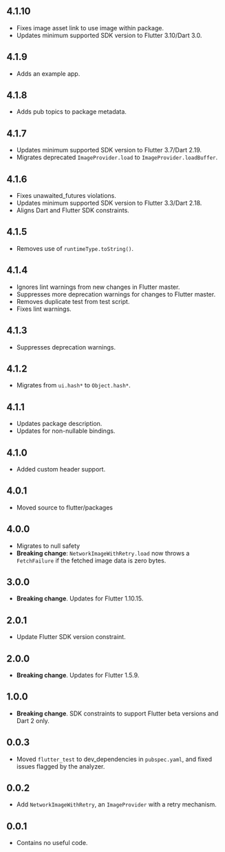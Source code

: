 ## 4.1.10

* Fixes image asset link to use image within package.
* Updates minimum supported SDK version to Flutter 3.10/Dart 3.0.

## 4.1.9

* Adds an example app.

## 4.1.8

* Adds pub topics to package metadata.
## 4.1.7

* Updates minimum supported SDK version to Flutter 3.7/Dart 2.19.
* Migrates deprecated `ImageProvider.load` to `ImageProvider.loadBuffer`.

## 4.1.6

* Fixes unawaited_futures violations.
* Updates minimum supported SDK version to Flutter 3.3/Dart 2.18.
* Aligns Dart and Flutter SDK constraints.

## 4.1.5

* Removes use of `runtimeType.toString()`.

## 4.1.4

* Ignores lint warnings from new changes in Flutter master.
* Suppresses more deprecation warnings for changes to Flutter master.
* Removes duplicate test from test script.
* Fixes lint warnings.

## 4.1.3

* Suppresses deprecation warnings.

## 4.1.2

* Migrates from `ui.hash*` to `Object.hash*`.

## 4.1.1

* Updates package description.
* Updates for non-nullable bindings.

## 4.1.0

- Added custom header support.

## 4.0.1

- Moved source to flutter/packages

## 4.0.0

- Migrates to null safety
- **Breaking change**: `NetworkImageWithRetry.load` now throws a `FetchFailure` if the fetched image data is zero bytes.

## 3.0.0

* **Breaking change**. Updates for Flutter 1.10.15.

## 2.0.1

- Update Flutter SDK version constraint.

## 2.0.0

* **Breaking change**. Updates for Flutter 1.5.9.

## 1.0.0

* **Breaking change**. SDK constraints to support Flutter beta versions and Dart 2 only.

## 0.0.3

- Moved `flutter_test` to dev_dependencies in `pubspec.yaml`, and fixed issues
flagged by the analyzer.

## 0.0.2

- Add `NetworkImageWithRetry`, an `ImageProvider` with a retry mechanism.

## 0.0.1

- Contains no useful code.

